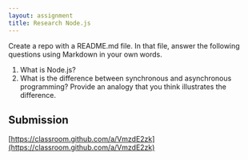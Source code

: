 ```yaml
---
layout: assignment
title: Research Node.js
---
```


Create a repo with a README.md file. In that file, answer the following questions using Markdown in your own words.

1. What is Node.js?
1. What is the difference between synchronous and asynchronous programming? Provide an analogy that you think illustrates the difference.

## Submission

[https://classroom.github.com/a/VmzdE2zk](https://classroom.github.com/a/VmzdE2zk)